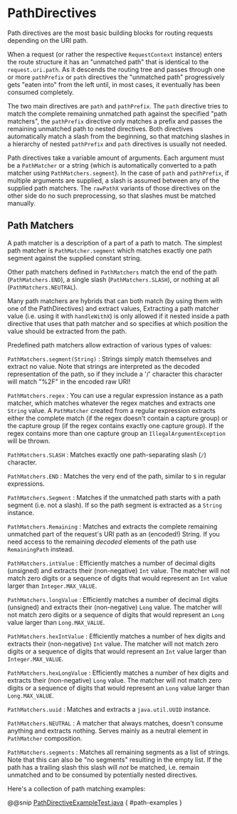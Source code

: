 <a id="path-directives-java"></a>
# PathDirectives

Path directives are the most basic building blocks for routing requests depending on the URI path.

When a request (or rather the respective `RequestContext` instance) enters the route structure it has an
"unmatched path" that is identical to the `request.uri.path`. As it descends the routing tree and passes through one
or more `pathPrefix` or `path` directives the "unmatched path" progressively gets "eaten into" from the
left until, in most cases, it eventually has been consumed completely.

The two main directives are `path` and `pathPrefix`. The `path` directive tries to match the complete remaining
unmatched path against the specified "path matchers", the `pathPrefix` directive only matches a prefix and passes the
remaining unmatched path to nested directives. Both directives automatically match a slash from the beginning, so
that matching slashes in a hierarchy of nested `pathPrefix` and `path` directives is usually not needed.

Path directives take a variable amount of arguments. Each argument must be a `PathMatcher` or a string (which is
automatically converted to a path matcher using `PathMatchers.segment`). In the case of `path` and `pathPrefix`,
if multiple arguments are supplied, a slash is assumed between any of the supplied path matchers. The `rawPathX`
variants of those directives on the other side do no such preprocessing, so that slashes must be matched manually.

## Path Matchers

A path matcher is a description of a part of a path to match. The simplest path matcher is `PathMatcher.segment` which
matches exactly one path segment against the supplied constant string.

Other path matchers defined in `PathMatchers` match the end of the path (`PathMatchers.END`), a single slash
(`PathMatchers.SLASH`), or nothing at all (`PathMatchers.NEUTRAL`).

Many path matchers are hybrids that can both match (by using them with one of the PathDirectives) and extract values,
Extracting a path matcher value (i.e. using it with `handleWithX`) is only allowed if it nested inside a path
directive that uses that path matcher and so specifies at which position the value should be extracted from the path.

Predefined path matchers allow extraction of various types of values:

`PathMatchers.segment(String)`
: Strings simply match themselves and extract no value.
Note that strings are interpreted as the decoded representation of the path, so if they include a '/' character
this character will match "%2F" in the encoded raw URI!

`PathMatchers.regex`
: You can use a regular expression instance as a path matcher, which matches whatever the regex matches and extracts
one `String` value. A `PathMatcher` created from a regular expression extracts either the complete match (if the
regex doesn't contain a capture group) or the capture group (if the regex contains exactly one capture group).
If the regex contains more than one capture group an `IllegalArgumentException` will be thrown.

`PathMatchers.SLASH`
: Matches exactly one path-separating slash (`/`) character.

`PathMatchers.END`
: Matches the very end of the path, similar to `$` in regular expressions.

`PathMatchers.Segment`
: Matches if the unmatched path starts with a path segment (i.e. not a slash).
If so the path segment is extracted as a `String` instance.

`PathMatchers.Remaining`
: Matches and extracts the complete remaining unmatched part of the request's URI path as an (encoded!) String.
If you need access to the remaining *decoded* elements of the path use `RemainingPath` instead.

`PathMatchers.intValue`
: Efficiently matches a number of decimal digits (unsigned) and extracts their (non-negative) `Int` value. The matcher
will not match zero digits or a sequence of digits that would represent an `Int` value larger than `Integer.MAX_VALUE`.

`PathMatchers.longValue`
: Efficiently matches a number of decimal digits (unsigned) and extracts their (non-negative) `Long` value. The matcher
will not match zero digits or a sequence of digits that would represent an `Long` value larger than `Long.MAX_VALUE`.

`PathMatchers.hexIntValue`
: Efficiently matches a number of hex digits and extracts their (non-negative) `Int` value. The matcher will not match
zero digits or a sequence of digits that would represent an `Int` value larger than `Integer.MAX_VALUE`.

`PathMatchers.hexLongValue`
: Efficiently matches a number of hex digits and extracts their (non-negative) `Long` value. The matcher will not
match zero digits or a sequence of digits that would represent an `Long` value larger than `Long.MAX_VALUE`.

`PathMatchers.uuid`
: Matches and extracts a `java.util.UUID` instance.

`PathMatchers.NEUTRAL`
: A matcher that always matches, doesn't consume anything and extracts nothing.
Serves mainly as a neutral element in `PathMatcher` composition.

`PathMatchers.segments`
: Matches all remaining segments as a list of strings. Note that this can also be "no segments" resulting in the empty
list. If the path has a trailing slash this slash will *not* be matched, i.e. remain unmatched and to be consumed by
potentially nested directives.


Here's a collection of path matching examples:

@@snip [PathDirectiveExampleTest.java](../../../../../../test/java/docs/http/javadsl/server/PathDirectiveExampleTest.java) { #path-examples }